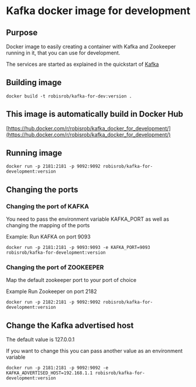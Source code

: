 # Kafka docker image for development
## Purpose
Docker image to easily creating a container with Kafka and Zookeeper running in it, that you can use for development.

The services are started as explained in the quickstart of [Kafka](https://kafka.apache.org/quickstart)

## Building image
```
docker build -t robisrob/kafka-for-dev:version .
```

## This image is automatically build in Docker Hub 
[https://hub.docker.com/r/robisrob/kafka_docker_for_development/](https://hub.docker.com/r/robisrob/kafka_docker_for_development/)

## Running image
```
docker run -p 2181:2181 -p 9092:9092 robisrob/kafka-for-development:version
```

## Changing the ports
### Changing the port of KAFKA
You need to pass the environment variable KAFKA_PORT as well as changing the mapping of the ports

Example:
Run KAFKA on port 9093
```
docker run -p 2181:2181 -p 9093:9093 -e KAFKA_PORT=9093 robisrob/kafka-for-development:version
```
### Changing the port of ZOOKEEPER
Map the default zookeeper port to your port of choice

Example
Run Zookeeper on port 2182
```
docker run -p 2182:2181 -p 9092:9092 robisrob/kafka-for-development:version
```

## Change the Kafka advertised host
The default value is 127.0.0.1 

If you want to change this you can pass another value as an environment variable
```
docker run -p 2181:2181 -p 9092:9092 -e KAFKA_ADVERTISED_HOST=192.168.1.1 robisrob/kafka-for-development:version
```
